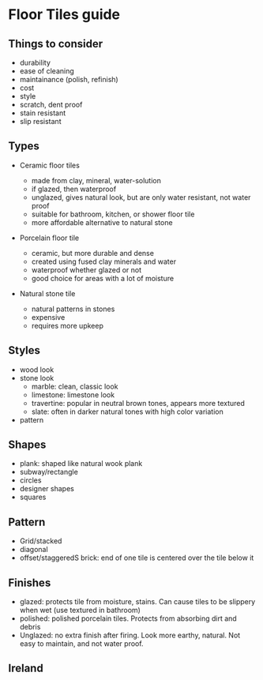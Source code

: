 # Floor Tiles guide

## Things to consider
  - durability
  - ease of cleaning
  - maintainance (polish, refinish)
  - cost
  - style
  - scratch, dent proof
  - stain resistant
  - slip resistant


## Types
- Ceramic floor tiles
  - made from clay, mineral, water-solution
  - if glazed, then waterproof
  - unglazed, gives natural look, but are only water resistant, not water proof
  - suitable for bathroom, kitchen, or shower floor tile
  - more affordable alternative to natural stone

- Porcelain floor tile
  - ceramic, but more durable and dense
  - created using fused clay minerals and water
  - waterproof whether glazed or not
  - good choice for areas with a lot of moisture

- Natural stone tile
  - natural patterns in stones
  - expensive
  - requires more upkeep

## Styles
  - wood look
  - stone look
    - marble: clean, classic look
    - limestone: limestone look
    - travertine: popular in neutral brown tones, appears more textured
    - slate: often in darker natural tones with high color variation
  - pattern

## Shapes
  - plank: shaped like natural wook plank
  - subway/rectangle
  - circles
  - designer shapes
  - squares

## Pattern
  - Grid/stacked
  - diagonal
  - offset/staggeredS brick: end of one tile is centered over the tile below it

## Finishes
  - glazed: protects tile from moisture, stains. Can cause tiles to be slippery when wet (use textured in bathroom)
  - polished: polished porcelain tiles. Protects from absorbing dirt and debris
  - Unglazed: no extra finish after firing. Look more earthy, natural. Not easy to maintain, and not water proof.


## Ireland

